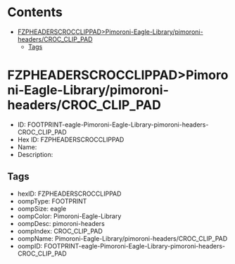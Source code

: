 



Contents
========

* [FZPHEADERSCROCCLIPPAD>Pimoroni-Eagle-Library/pimoroni-headers/CROC_CLIP_PAD](#fzpheaderscrocclippadpimoroni-eagle-librarypimoroni-headerscroc_clip_pad)
	* [Tags](#tags)

# FZPHEADERSCROCCLIPPAD>Pimoroni-Eagle-Library/pimoroni-headers/CROC_CLIP_PAD

- ID: FOOTPRINT-eagle-Pimoroni-Eagle-Library-pimoroni-headers-CROC_CLIP_PAD
- Hex ID: FZPHEADERSCROCCLIPPAD
- Name: 
- Description: 

## Tags

- hexID: FZPHEADERSCROCCLIPPAD
- oompType: FOOTPRINT
- oompSize: eagle
- oompColor: Pimoroni-Eagle-Library
- oompDesc: pimoroni-headers
- oompIndex: CROC_CLIP_PAD
- oompName: Pimoroni-Eagle-Library/pimoroni-headers/CROC_CLIP_PAD
- oompID: FOOTPRINT-eagle-Pimoroni-Eagle-Library-pimoroni-headers-CROC_CLIP_PAD
